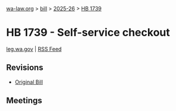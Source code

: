[wa-law.org](/) > [bill](/bill/) > [2025-26](/bill/2025-26/) > [HB 1739](/bill/2025-26/hb/1739/)

# HB 1739 - Self-service checkout
[leg.wa.gov](https://app.leg.wa.gov/billsummary?BillNumber=1739&Year=2025&Initiative=false) | [RSS Feed](./rss.xml)

## Revisions
* [Original Bill](1/)

## Meetings